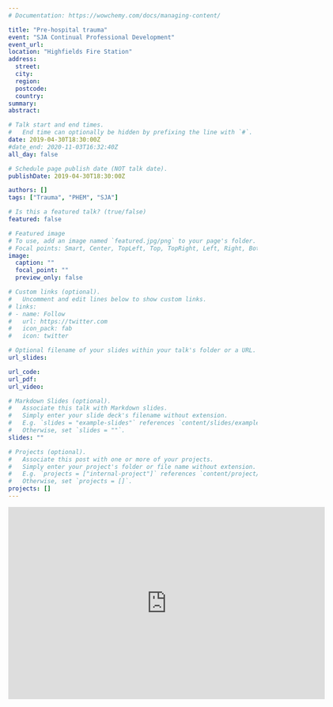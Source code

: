 ```yaml
---
# Documentation: https://wowchemy.com/docs/managing-content/

title: "Pre-hospital trauma"
event: "SJA Continual Professional Development"
event_url:
location: "Highfields Fire Station"
address:
  street:
  city:
  region:
  postcode:
  country:
summary:
abstract:

# Talk start and end times.
#   End time can optionally be hidden by prefixing the line with `#`.
date: 2019-04-30T18:30:00Z
#date_end: 2020-11-03T16:32:40Z
all_day: false

# Schedule page publish date (NOT talk date).
publishDate: 2019-04-30T18:30:00Z

authors: []
tags: ["Trauma", "PHEM", "SJA"]

# Is this a featured talk? (true/false)
featured: false

# Featured image
# To use, add an image named `featured.jpg/png` to your page's folder. 
# Focal points: Smart, Center, TopLeft, Top, TopRight, Left, Right, BottomLeft, Bottom, BottomRight.
image:
  caption: ""
  focal_point: ""
  preview_only: false

# Custom links (optional).
#   Uncomment and edit lines below to show custom links.
# links:
# - name: Follow
#   url: https://twitter.com
#   icon_pack: fab
#   icon: twitter

# Optional filename of your slides within your talk's folder or a URL.
url_slides: 

url_code: 
url_pdf:
url_video: 

# Markdown Slides (optional).
#   Associate this talk with Markdown slides.
#   Simply enter your slide deck's filename without extension.
#   E.g. `slides = "example-slides"` references `content/slides/example-slides.md`.
#   Otherwise, set `slides = ""`.
slides: ""

# Projects (optional).
#   Associate this post with one or more of your projects.
#   Simply enter your project's folder or file name without extension.
#   E.g. `projects = ["internal-project"]` references `content/project/deep-learning/index.md`.
#   Otherwise, set `projects = []`.
projects: []
---
```

<iframe src="https://docs.google.com/presentation/d/e/2PACX-1vTb6saRISxfA-vYLIExOv-eLM1aewpyl4O_-QEJYVJYcEMcTdbosOv7kTwlT1JHaQ/embed?start=false&loop=false&delayms=3000" frameborder="0" width="640" height="389" allowfullscreen="true" mozallowfullscreen="true" webkitallowfullscreen="true"></iframe>
